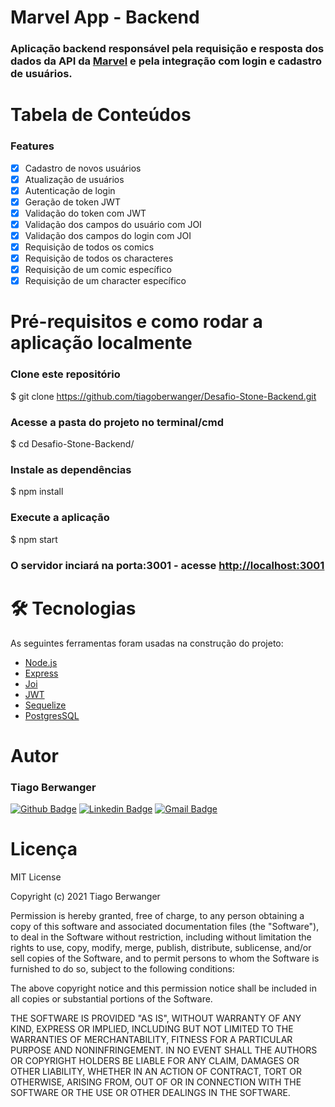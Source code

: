 # Marvel App - Backend

### Aplicação backend responsável pela requisição e resposta dos dados da API da [Marvel](https://developer.marvel.com/) e pela integração com login e cadastro de usuários.

# Tabela de Conteúdos

### Features

- [x] Cadastro de novos usuários
- [x] Atualização de usuários
- [x] Autenticação de login
- [x] Geração de token JWT
- [x] Validação do token com JWT
- [x] Validação dos campos do usuário com JOI
- [x] Validação dos campos do login com JOI
- [x] Requisição de todos os comics
- [x] Requisição de todos os characteres
- [x] Requisição de um comic específico
- [x] Requisição de um character específico

# Pré-requisitos e como rodar a aplicação localmente

### Clone este repositório
$ git clone <https://github.com/tiagoberwanger/Desafio-Stone-Backend.git>

### Acesse a pasta do projeto no terminal/cmd
$ cd Desafio-Stone-Backend/

### Instale as dependências
$ npm install

### Execute a aplicação 
$ npm start

### O servidor inciará na porta:3001 - acesse <http://localhost:3001>

# 🛠 Tecnologias

As seguintes ferramentas foram usadas na construção do projeto:

- [Node.js](https://nodejs.org/en/)
- [Express](https://expressjs.com/pt-br/)
- [Joi](https://joi.dev/api/?v=17.4.0)
- [JWT](https://jwt.io/)
- [Sequelize](https://sequelize.org/)
- [PostgresSQL](https://www.postgresql.org/)

# Autor

### Tiago Berwanger
[![Github Badge](https://img.shields.io/badge/-Github-000?style=flat-square&logo=Github&logoColor=white&link=https://github.com/lucasgdb)](https://github.com/tiagoberwanger)
[![Linkedin Badge](https://img.shields.io/badge/-LinkedIn-blue?style=flat-square&logo=Linkedin&logoColor=white&link=https://www.linkedin.com/in/lucas-bittencourt/)](https://www.linkedin.com/in/tiago-berwanger/)
[![Gmail Badge](https://img.shields.io/badge/-Gmail-c14438?style=flat-square&logo=Gmail&logoColor=white&link=mailto:berwangertiago@gmail.com)](mailto:berwangertiago@gmail.com)

# Licença

MIT License

Copyright (c) 2021 Tiago Berwanger

Permission is hereby granted, free of charge, to any person obtaining a copy
of this software and associated documentation files (the "Software"), to deal
in the Software without restriction, including without limitation the rights
to use, copy, modify, merge, publish, distribute, sublicense, and/or sell
copies of the Software, and to permit persons to whom the Software is
furnished to do so, subject to the following conditions:

The above copyright notice and this permission notice shall be included in all
copies or substantial portions of the Software.

THE SOFTWARE IS PROVIDED "AS IS", WITHOUT WARRANTY OF ANY KIND, EXPRESS OR
IMPLIED, INCLUDING BUT NOT LIMITED TO THE WARRANTIES OF MERCHANTABILITY,
FITNESS FOR A PARTICULAR PURPOSE AND NONINFRINGEMENT. IN NO EVENT SHALL THE
AUTHORS OR COPYRIGHT HOLDERS BE LIABLE FOR ANY CLAIM, DAMAGES OR OTHER
LIABILITY, WHETHER IN AN ACTION OF CONTRACT, TORT OR OTHERWISE, ARISING FROM,
OUT OF OR IN CONNECTION WITH THE SOFTWARE OR THE USE OR OTHER DEALINGS IN THE
SOFTWARE.
